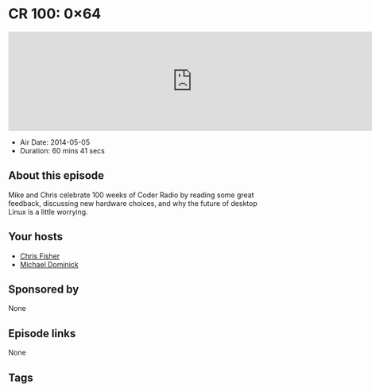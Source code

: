 # CR 100: 0×64

<iframe src="https://player.fireside.fm/v2/MLf2ZzhC+fThJnSJE?theme=dark" width="740" height="200" frameborder="0" scrolling="no"></iframe>

* Air Date: 2014-05-05
* Duration: 60 mins 41 secs

## About this episode

Mike and Chris celebrate 100 weeks of Coder Radio by reading some great feedback, discussing new hardware choices, and why the future of desktop Linux is a little worrying.

## Your hosts
* [Chris Fisher](https://coder.show/hosts/chrislas)
* [Michael Dominick](https://coder.show/hosts/michael)

## Sponsored by

None



## Episode links

None



## Tags


